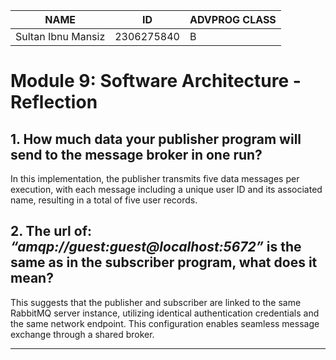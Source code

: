 | NAME               | ID         | ADVPROG CLASS |
| ------------------ | ---------- | ------------- |
| Sultan Ibnu Mansiz | 2306275840 | B             |

# Module 9: Software Architecture - Reflection

## 1. How much data your publisher program will send to the message broker in one run? 
In this implementation, the publisher transmits five data messages per execution, with each message including a unique user ID and its associated name, resulting in a total of five user records.

## 2. The url of: *“amqp://guest:guest@localhost:5672”* is the same as in the subscriber program, what does it mean?
This suggests that the publisher and subscriber are linked to the same RabbitMQ server instance, utilizing identical authentication credentials and the same network endpoint. This configuration enables seamless message exchange through a shared broker.

---